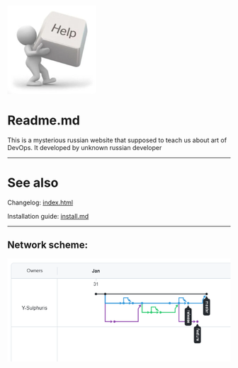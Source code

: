 <img src="assets/img/image.png" alt="drawing" width="200"/>

# Readme.md
This is a mysterious russian website that supposed to teach us about art of DevOps.
It developed by unknown russian developer
***
# See also

Changelog: [index.html](index.html)

Installation guide: [install.md](install.md)
***
## Network scheme:
![network.png](assets/img/network.png)
